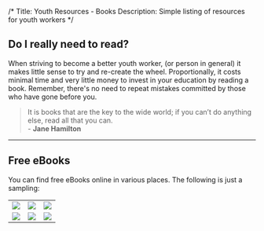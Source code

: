 /*
Title: Youth Resources - Books
Description: Simple listing of resources for youth workers
*/

## Do I really need to read?

When striving to become a better youth worker, (or person in general) it makes little sense to try and re-create the wheel. Proportionally, it costs minimal time and very little money to invest in your education by reading a book. Remember, there's no need to repeat mistakes committed by those who have gone before you.

<blockquote>
    It is books that are the key to the wide world; if you can’t do anything else, read all that you can.
    <br /> - <strong>Jane Hamilton</strong>
</blockquote>

<hr />

## Free eBooks

You can find free eBooks online in various places. The following is just a sampling:

<table>
    <tr>
        <td><a href=""><img src="{{ base_url }}/images/holistic_disicpleship_cover.png"/></a></td>
        <td><a href=""><img src="{{ base_url }}/images/holistic_disicpleship_cover.png"/></a></td>
        <td><a href=""><img src="{{ base_url }}/images/holistic_disicpleship_cover.png"/></a></td>
    </tr>
    <tr>
        <td><a href=""><img src="{{ base_url }}/images/holistic_disicpleship_cover.png"/></a></td>
        <td><a href=""><img src="{{ base_url }}/images/holistic_disicpleship_cover.png"/></a></td>
        <td><a href=""><img src="{{ base_url }}/images/holistic_disicpleship_cover.png"/></a></td>
    </tr>
</table>
